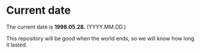 # Current date

The current date is **1998.05.28.** (YYYY.MM.DD.)

This repository will be good when the world ends, so we will know how long it lasted.